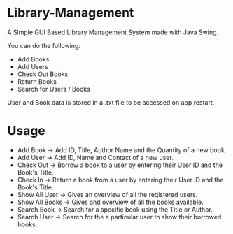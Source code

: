 # Library-Management

A Simple GUI Based Library Management System made with Java Swing.

You can do the following:

- Add Books
- Add Users
- Check Out Books
- Return Books
- Search for Users / Books

User and Book data is stored in a .txt file to be accessed on app restart.

# Usage

- Add Book -> Add ID, Title, Author Name and the Quantity of a new book.
- Add User -> Add ID, Name and Contact of a new user.
- Check Out -> Borrow a book to a user by entering their User ID and the Book's Title.
- Check In -> Return a book from a user by entering their User ID and the Book's Title.
- Show All User -> Gives an overview of all the registered users.
- Show All Books -> Gives and overview of all the books available.
- Search Book -> Search for a specific book using the Title or Author.
- Search User -> Search for the a particular user to show their borrowed books.

